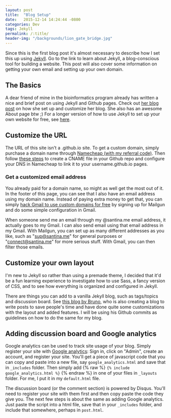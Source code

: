 ```yaml
---
layout: post
title:  "Blog Setup"
date:   2015-12-14 14:24:44 -0800
categories: Dev
tags: Jekyll
permalink: /:title/  
header-img: "/backgrounds/lion_gate_bridge.jpg"
---
```


Since this is the first blog post it's almost necessary to describe how I set this up using [Jekyll][jekyll-docs]. Go to the link to learn about Jekyll, a blog-conscious tool for building a website. This post will also cover some information on getting your own email and setting up your own domain.
<!--more-->

## The Basics

A dear friend of mine in the bioinformatics program already has written a nice and brief post on using Jekyll and Github pages. Check out [her blog post][csiu-blog] on how she set up and customize her blog. She also has an awesome About page btw ;)  For a longer version of how to use Jekyll to set up your own website for free, see [here](http://www.smashingmagazine.com/2014/08/build-blog-jekyll-github-pages/).

## Customize the URL

The URL of this site isn't a .github.io site. To get a custom domain, simply purchase a domain name through [Namecheap (with my referral code)](https://www.namecheap.com/?aff=93243). Then follow [these steps](https://www.namecheap.com/support/knowledgebase/article.aspx/9645/2208/how-do-i-link-my-domain-to-github-pages) to create a CNAME file in your Github repo and configure your DNS in Namecheap to link it to your username.github.io pages.

### Get a customized email address

You already paid for a domain name, so might as well get the most out of it. In the footer of this page, you can see that I also have an email address using my domain name. Instead of paying extra money to get that, you can simply [hack Gmail to use custom domains for free](https://simplyian.com/2015/01/07/Hacking-GMail-to-use-custom-domains-for-free/) by signing up for Mailgun and do some simple configuration in Gmail.

When someone send me an email through my @santina.me email address, it actually goes to my Gmail. I can also send email using that email address in my Gmail. With Mailgun, you can set up as many different addresses as you like, such as "sup@santina.me" for general purposes or "connect@santina.me" for more serious stuff. With Gmail, you can then filter those emails.

## Customize your own layout

I'm new to Jekyll so rather than using a premade theme, I decided that it'd be a fun learning experience to investigate how to use Sass, a fancy version of CSS, and to see how everything is organized and configured in Jekyll.

There are things you can add to a vanilla Jekyll blog, such as tags/topics and discussion board. See [this blog by Bruno][bruno-blog], who is also creating a blog to write posts to save people's time and have done quite some customizations with the layout and added features. I will be using his Github commits as guidelines on how to do the same for my blog.

## Adding discussion board and Google analytics

Google analytics can be used to track site usage of your blog. Simply register your site with [Google analytics](http://joshualande.com/jekyll-github-pages-poole/): Sign in, click on "Admin", create an account, and register your site. You'll get a piece of javascript code that you can copy and paste into a new file, say `google_analytics.html` and save that in `_includes` folder. Then simply add {% raw %} `{% include google_analytics.html %}` {% endraw %}
in one of your files in `_layouts` folder. For me, I put it in my `default.html` file.

The discussion board (or the comment section) is powered by Disqus. You'll need to register your site with them first and then copy paste the code they give you. The next few steps is about the same as adding Google analytics. Just paste the script into a html file, save that in your `_includes` folder, and include that somewhere, perhaps in `post.html`.


[jekyll-docs]: http://jekyllrb.com/docs/home
[csiu-blog]: http://csiu.github.io/update/2015/09/13/blog-setup.html
[dean-blog]: http://deanattali.com/
[bruno-blog]: http://bgran.de/
